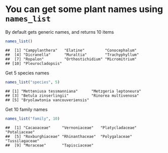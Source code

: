 # You can get some plant names using `names_list`

By default gets generic names, and returns 10 items


```r
names_list()
```

```
##  [1] "Campylanthera"   "Elatine"         "Conocephalum"   
##  [4] "Dicranella"      "Muraltia"        "Trachyphyllum"  
##  [7] "Ropalon"         "Orthostichidium" "Micromitrium"   
## [10] "Pleurocladopsis"
```


Get 5 species names


```r
names_list("species", 5)
```

```
## [1] "Metteniusa tessmanniana"      "Metzgeria leptoneura"        
## [3] "Betula zinserlingii"          "Rinorea multivenosa"         
## [5] "Bryolawtonia vancouveriensis"
```


Get 10 family names


```r
names_list("family", 10)
```

```
##  [1] "Cacaoaceae"     "Vernoniaceae"   "Platycladaceae" "Potaliaceae"   
##  [5] "Roxburghiaceae" "Rhinanthaceae"  "Polygalaceae"   "Tussilagaceae" 
##  [9] "Moraceae"       "Tapisciaceae"
```

